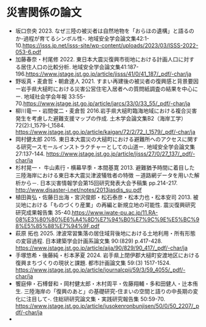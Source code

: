# 災害関係の論文

- 坂口奈央 2023. なぜ三陸の被災者は自然地物を「おらほの遺構」と語るのか-過程が育てるシンボル性-. 地域安全学会論文集42:1-10.https://isss.jp.net/isss-site/wp-content/uploads/2023/03/ISSS-2022-053-6.pdf
- 加藤春奈・村尾修 2022. 東日本大震災復興市街地における計画人口に対する居住人口の比較分析. 地域安全学会論文集41:187-196.https://www.jstage.jst.go.jp/article/jisss/41/0/41_187/_pdf/-char/ja
- 野坂真・麦倉哲・朝倉達人 2021. すまい再建後の被災者の復興感と背景要因ー岩手県大槌町における災害公営住宅入居者への質問紙調査の結果を中心にー. 地域社会学会年報 33:55-70.https://www.jstage.jst.go.jp/article/jarcs/33/0/33_55/_pdf/-char/ja
- 柳川竜一・岩間俊二・麦倉哲 2016.岩手県大槌町臨海地域における複合災害発生を考慮した避難支援マップの作成. 土木学会論文集B2（海岸工学）  72(2):I_1579-I_1584. https://www.jstage.jst.go.jp/article/kaigan/72/2/72_I_1579/_pdf/-char/ja
- 岡村健太郎 2015. 東日本大震災の大槌町における避難所へのアクセスに関する研究ースモールインストラクチャーとしての山道ー. 地域安全学会論文集 27:137-144. https://www.jstage.jst.go.jp/article/jisss/27/0/27_137/_pdf/-char/ja
- 杉村晃一・ 牛山素行・横幕早季・本間基寛 2013. 避難猶予時間に着目した三陸海岸における東日本大震災津波犠牲者の特徴 －道路網データを用いた解析から－. 日本災害情報学会第15回研究発表大会予稿集 pp.214-217. http://www.disaster-i.net/notes/2013jasdis_su.pdf
- 植田眞弘・佐藤日出海・宮沢俊郎・松石泰彦・松本力也・松本安司 2013. 被災地における「ものづくり産業」の再編と新規立地の可能性. 震災復興研究研究成果報告集 35-40.https://www.iwate-pu.ac.jp/11.RA-08%E3%80%80%E6%A4%8D%E7%94%B0%E7%9C%9E%E5%BC%98%E5%85%88%E7%94%9F.pdf
- 萩原 拓也 2025. 津波常習集落の居住域背後地における土地利用・所有形態の変容過程. 日本建築学会計画系論文集 90:(829) p.417-428. https://www.jstage.jst.go.jp/article/aija/90/829/90_417/_pdf/-char/ja
- 手塚悠希・後藤純・杉本茅夏 2024. 岩手県上閉伊郡大槌町安渡地区における復興まちづくりの現状と課題. 都市計画論文集 59:(3) 1517-1524. https://www.jstage.jst.go.jp/article/journalcpij/59/3/59_4055/_pdf/-char/ja
- 饗庭伸・石榑督和・岡村健太郎・木村周平・佐藤翔輔・多和田健人・辻本侑生. 三陸海岸の「復興のあと」の基礎研究-住まいの空間と語りの中長期の変化に注目して-. 住総研研究論文集・実践研究報告集 50:59-70. https://www.jstage.jst.go.jp/article/jusokenronbunjisen/50/0/50_2207/_pdf/-char/ja
- 


